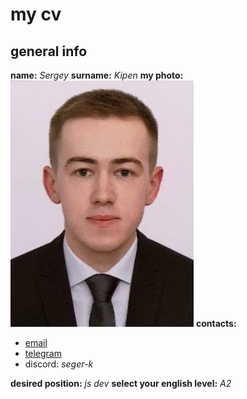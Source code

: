 # my cv 
## general info 
**name:** *Sergey*
**surname:** *Kipen*
**my photo:**
![my photo](/myphoto.jpg)
**contacts:** 
* [email](segany4@gmail.com)
* [telegram](https://t.me/seger_k)
* discord: *seger-k*

**desired position:** *js dev*
**select your english level:** *A2*


